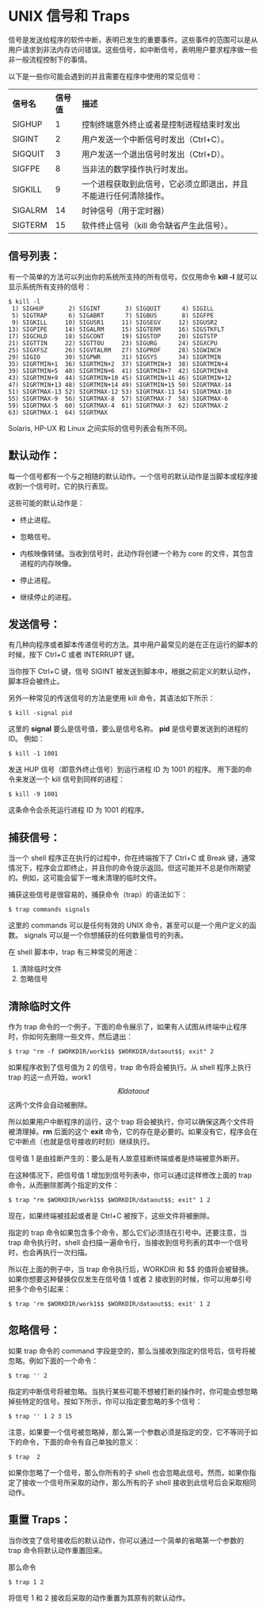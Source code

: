 # UNIX 信号和 Traps #

信号是发送给程序的软件中断，表明已发生的重要事件。这些事件的范围可以是从用户请求到非法内存访问错误。这些信号，如中断信号，表明用户要求程序做一些非一般流程控制下的事情。

以下是一些你可能会遇到的并且需要在程序中使用的常见信号：

<table>
<tr>
<th align="left">信号名</th>
<th align="left">信号值</th>
<th align="left">描述</th>
</tr>
   <tr>
      <td>SIGHUP</td>
      <td>1</td>
      <td>控制终端意外终止或者是控制进程结束时发出</td>
   </tr>
   <tr>
      <td>SIGINT</td>
      <td>2</td>
      <td>用户发送一个中断信号时发出（Ctrl+C）。</td>
   </tr>
   <tr>
      <td>SIGQUIT</td>
      <td>3</td>
      <td>用户发送一个退出信号时发出（Ctrl+D）。</td>
   </tr>
   <tr>
      <td>SIGFPE</td>
      <td>8</td>
      <td>当非法的数学操作执行时发出。</td>
   </tr>
   <tr>
      <td>SIGKILL</td>
      <td>9</td>
      <td>一个进程获取到此信号，它必须立即退出，并且不能进行任何清除操作。</td>
   </tr>
   <tr>
      <td>SIGALRM</td>
      <td>14</td>
      <td>时钟信号（用于定时器）</td>
   </tr>
   <tr>
      <td>SIGTERM</td>
      <td>15</td>
      <td>软件终止信号（kill 命令缺省产生此信号）。</td>
   </tr>
</table>

## 信号列表： ##

有一个简单的方法可以列出你的系统所支持的所有信号。仅仅用命令 **kill -l** 就可以显示系统所有支持的信号：


	$ kill -l
	 1) SIGHUP       2) SIGINT       3) SIGQUIT      4) SIGILL
	 5) SIGTRAP      6) SIGABRT      7) SIGBUS       8) SIGFPE
	 9) SIGKILL     10) SIGUSR1     11) SIGSEGV     12) SIGUSR2
	13) SIGPIPE     14) SIGALRM     15) SIGTERM     16) SIGSTKFLT
	17) SIGCHLD     18) SIGCONT     19) SIGSTOP     20) SIGTSTP
	21) SIGTTIN     22) SIGTTOU     23) SIGURG      24) SIGXCPU
	25) SIGXFSZ     26) SIGVTALRM   27) SIGPROF     28) SIGWINCH
	29) SIGIO       30) SIGPWR      31) SIGSYS      34) SIGRTMIN
	35) SIGRTMIN+1  36) SIGRTMIN+2  37) SIGRTMIN+3  38) SIGRTMIN+4
	39) SIGRTMIN+5  40) SIGRTMIN+6  41) SIGRTMIN+7  42) SIGRTMIN+8
	43) SIGRTMIN+9  44) SIGRTMIN+10 45) SIGRTMIN+11 46) SIGRTMIN+12
	47) SIGRTMIN+13 48) SIGRTMIN+14 49) SIGRTMIN+15 50) SIGRTMAX-14
	51) SIGRTMAX-13 52) SIGRTMAX-12 53) SIGRTMAX-11 54) SIGRTMAX-10
	55) SIGRTMAX-9  56) SIGRTMAX-8  57) SIGRTMAX-7  58) SIGRTMAX-6
	59) SIGRTMAX-5  60) SIGRTMAX-4  61) SIGRTMAX-3  62) SIGRTMAX-2
	63) SIGRTMAX-1  64) SIGRTMAX


 Solaris, HP-UX 和 Linux 之间实际的信号列表会有所不同。 

## 默认动作： ##

每一个信号都有一个与之相随的默认动作。一个信号的默认动作是当脚本或程序接收到一个信号时，它的执行表现。

这些可能的默认动作是：

- 终止进程。

- 忽略信号。

- 内核映像转储。当收到信号时，此动作将创建一个称为 core 的文件，其包含进程的内存映像。

- 停止进程。

- 继续停止的进程。

## 发送信号： ##

有几种向程序或者脚本传递信号的方法。其中用户最常见的是在正在运行的脚本的时候，按下 Ctrl+C 或者 INTERRUPT 键。

当你按下 Ctrl+C 键，信号 SIGINT 被发送到脚本中，根据之前定义的默认动作，脚本将会被终止。

另外一种常见的传送信号的方法是使用 kill 命令，其语法如下所示：

    $ kill -signal pid

这里的 **signal** 要么是信号值，要么是信号名称。 **pid** 是信号要发送到的进程的 ID。 
例如：

    $ kill -1 1001

发送 HUP 信号（即意外终止信号）到运行进程 ID 为 1001 的程序。 用下面的命令来发送一个 kill 信号到同样的进程：

    $ kill -9 1001

这条命令会杀死运行进程 ID 为 1001 的程序。

## 捕获信号： ##

当一个 shell 程序正在执行的过程中，你在终端按下了 Ctrl+C 或 Break 键，通常情况下，程序会立即终止，并且你的命令提示返回。但这可能并不总是你所期望的。例如，这可能会留下一堆未清理的临时文件。

捕获这些信号是很容易的，捕获命令（trap）的语法如下：

    $ trap commands signals


这里的 commands 可以是任何有效的 UNIX 命令，甚至可以是一个用户定义的函数。
signals 可以是一个你想捕获的任何数量信号的列表。

在 shell 脚本中，trap 有三种常见的用途：


1. 清除临时文件
2. 忽略信号

## 清除临时文件 ##
作为 trap 命令的一个例子，下面的命令展示了，如果有人试图从终端中止程序时，你如何先删除一些文件，然后退出：

    $ trap "rm -f $WORKDIR/work1$$ $WORKDIR/dataout$$; exit" 2

如果程序收到了信号值为 2 的信号，trap 命令将会被执行。从 shell 程序上执行 trap 的这一点开始，work1$$ 和 dataout$$ 这两个文件会自动被删除。

所以如果用户中断程序的运行，这个 trap 将会被执行，你可以确保这两个文件将被清理掉。**rm** 后面的这个 **exit** 命令，它的存在是必要的。如果没有它，程序会在它中断点（也就是信号接收的时刻）继续执行。

信号值 1 是由挂断产生的：要么是有人故意挂断终端或者是终端被意外断开。

在这种情况下，把信号值 1 增加到信号列表中，你可以通过这样修改上面的 trap 命令，从而删除那两个指定的文件：

    $ trap "rm $WORKDIR/work1$$ $WORKDIR/dataout$$; exit" 1 2


现在，如果终端被挂起或者是 Ctrl+C 被按下，这些文件将被删除。

指定的 trap 命令如果包含多个命令，那么它们必须括在引号中。还要注意，当 trap 命令执行时，shell  会扫描一遍命令行，当接收到信号列表的其中一个信号时，也会再执行一次扫描。

所以在上面的例子中，当 trap 命令执行后，WORKDIR 和 $$ 的值将会被替换。如果你想要这种替换仅仅发生在信号值 1 或者 2 接收到的时候，你可以用单引号把多个命令引起来：
    
    $ trap 'rm $WORKDIR/work1$$ $WORKDIR/dataout$$; exit' 1 2

## 忽略信号： ##

如果 trap 命令的 command 字段是空的，那么当接收到指定的信号后，信号将被忽略。例如下面的一个命令：

    $ trap '' 2


指定的中断信号将被忽略。当执行某些可能不想被打断的操作时，你可能会想忽略掉些特定的信号。按如下所示，你可以指定要忽略的多个信号：

    $ trap '' 1 2 3 15


注意，如果要一个信号被忽略掉，那么第一个参数必须是指定的空，它不等同于如下的命令，下面的命令有自己单独的意义：

    $ trap  2

如果你忽略了一个信号，那么你所有的子 shell 也会忽略此信号。然而，如果你指定了接收一个信号所采取的动作，那么所有的子 shell 接收到此信号后会采取相同动作。

## 重置 Traps： ##

当你改变了信号接收后的默认动作，你可以通过一个简单的省略第一个参数的 trap 命令将默认动作重置回来。

那么命令

    $ trap 1 2

将信号 1 和 2 接收后采取的动作重置为其原有的默认动作。